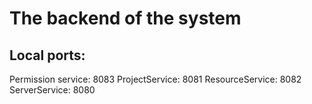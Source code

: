 # The backend of the system

## Local ports:

Permission service: 8083
ProjectService: 8081
ResourceService: 8082
ServerService: 8080
